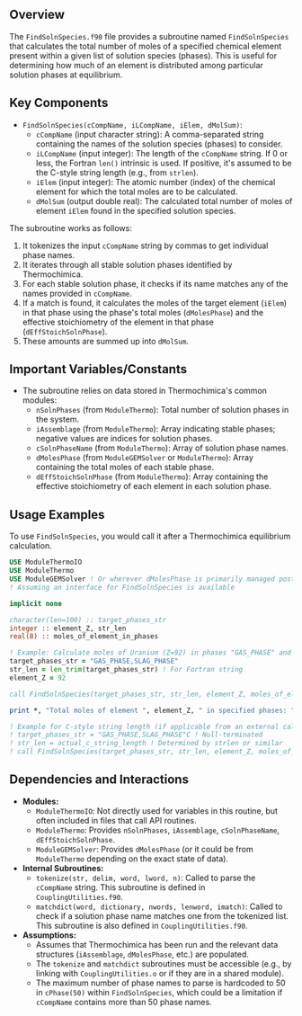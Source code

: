 ## Overview
The `FindSolnSpecies.f90` file provides a subroutine named `FindSolnSpecies` that calculates the total number of moles of a specified chemical element present within a given list of solution species (phases). This is useful for determining how much of an element is distributed among particular solution phases at equilibrium.

## Key Components
- `FindSolnSpecies(cCompName, iLCompName, iElem, dMolSum)`:
    - `cCompName` (input character string): A comma-separated string containing the names of the solution species (phases) to consider.
    - `iLCompName` (input integer): The length of the `cCompName` string. If 0 or less, the Fortran `len()` intrinsic is used. If positive, it's assumed to be the C-style string length (e.g., from `strlen`).
    - `iElem` (input integer): The atomic number (index) of the chemical element for which the total moles are to be calculated.
    - `dMolSum` (output double real): The calculated total number of moles of element `iElem` found in the specified solution species.

The subroutine works as follows:
1. It tokenizes the input `cCompName` string by commas to get individual phase names.
2. It iterates through all stable solution phases identified by Thermochimica.
3. For each stable solution phase, it checks if its name matches any of the names provided in `cCompName`.
4. If a match is found, it calculates the moles of the target element (`iElem`) in that phase using the phase's total moles (`dMolesPhase`) and the effective stoichiometry of the element in that phase (`dEffStoichSolnPhase`).
5. These amounts are summed up into `dMolSum`.

## Important Variables/Constants
- The subroutine relies on data stored in Thermochimica's common modules:
    - `nSolnPhases` (from `ModuleThermo`): Total number of solution phases in the system.
    - `iAssemblage` (from `ModuleThermo`): Array indicating stable phases; negative values are indices for solution phases.
    - `cSolnPhaseName` (from `ModuleThermo`): Array of solution phase names.
    - `dMolesPhase` (from `ModuleGEMSolver` or `ModuleThermo`): Array containing the total moles of each stable phase.
    - `dEffStoichSolnPhase` (from `ModuleThermo`): Array containing the effective stoichiometry of each element in each solution phase.

## Usage Examples
To use `FindSolnSpecies`, you would call it after a Thermochimica equilibrium calculation.

```fortran
USE ModuleThermoIO
USE ModuleThermo
USE ModuleGEMSolver ! Or wherever dMolesPhase is primarily managed post-solve
! Assuming an interface for FindSolnSpecies is available

implicit none

character(len=100) :: target_phases_str
integer :: element_Z, str_len
real(8) :: moles_of_element_in_phases

! Example: Calculate moles of Uranium (Z=92) in phases "GAS_PHASE" and "SLAG_PHASE"
target_phases_str = "GAS_PHASE,SLAG_PHASE"
str_len = len_trim(target_phases_str) ! For Fortran string
element_Z = 92

call FindSolnSpecies(target_phases_str, str_len, element_Z, moles_of_element_in_phases)

print *, "Total moles of element ", element_Z, " in specified phases: ", moles_of_element_in_phases

! Example for C-style string length (if applicable from an external call)
! target_phases_str = "GAS_PHASE,SLAG_PHASE"C ! Null-terminated
! str_len = actual_c_string_length ! Determined by strlen or similar
! call FindSolnSpecies(target_phases_str, str_len, element_Z, moles_of_element_in_phases)
```

## Dependencies and Interactions
- **Modules:**
    - `ModuleThermoIO`: Not directly used for variables in this routine, but often included in files that call API routines.
    - `ModuleThermo`: Provides `nSolnPhases`, `iAssemblage`, `cSolnPhaseName`, `dEffStoichSolnPhase`.
    - `ModuleGEMSolver`: Provides `dMolesPhase` (or it could be from `ModuleThermo` depending on the exact state of data).
- **Internal Subroutines:**
    - `tokenize(str, delim, word, lword, n)`: Called to parse the `cCompName` string. This subroutine is defined in `CouplingUtilities.f90`.
    - `matchdict(word, dictionary, nwords, lenword, imatch)`: Called to check if a solution phase name matches one from the tokenized list. This subroutine is also defined in `CouplingUtilities.f90`.
- **Assumptions:**
    - Assumes that Thermochimica has been run and the relevant data structures (`iAssemblage`, `dMolesPhase`, etc.) are populated.
    - The `tokenize` and `matchdict` subroutines must be accessible (e.g., by linking with `CouplingUtilities.o` or if they are in a shared module).
    - The maximum number of phase names to parse is hardcoded to 50 in `cPhase(50)` within `FindSolnSpecies`, which could be a limitation if `cCompName` contains more than 50 phase names.
